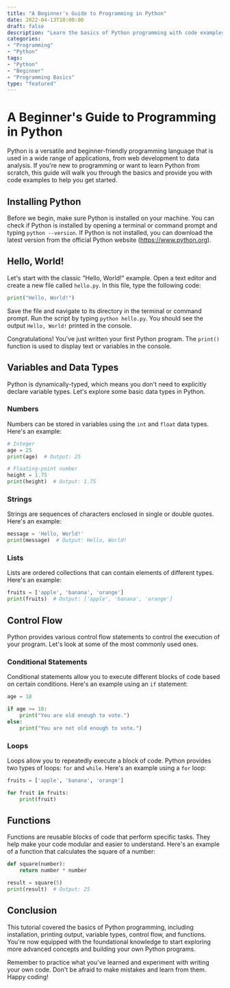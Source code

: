 ```yaml
--- 
title: "A Beginner's Guide to Programming in Python"
date: 2022-04-13T10:00:00 
draft: false 
description: "Learn the basics of Python programming with code examples and explanations."
categories: 
- "Programming"
- "Python"
tags: 
- "Python"
- "Beginner"
- "Programming Basics"
type: "featured" 
---
```


# A Beginner's Guide to Programming in Python

Python is a versatile and beginner-friendly programming language that is used in a wide range of applications, from web development to data analysis. If you're new to programming or want to learn Python from scratch, this guide will walk you through the basics and provide you with code examples to help you get started.

## Installing Python

Before we begin, make sure Python is installed on your machine. You can check if Python is installed by opening a terminal or command prompt and typing `python --version`. If Python is not installed, you can download the latest version from the official Python website (https://www.python.org).

## Hello, World!

Let's start with the classic "Hello, World!" example. Open a text editor and create a new file called `hello.py`. In this file, type the following code:

```python
print("Hello, World!")
```

Save the file and navigate to its directory in the terminal or command prompt. Run the script by typing `python hello.py`. You should see the output `Hello, World!` printed in the console.

Congratulations! You've just written your first Python program. The `print()` function is used to display text or variables in the console.

## Variables and Data Types

Python is dynamically-typed, which means you don't need to explicitly declare variable types. Let's explore some basic data types in Python.

### Numbers

Numbers can be stored in variables using the `int` and `float` data types. Here's an example:

```python
# Integer
age = 25
print(age)  # Output: 25

# Floating-point number
height = 1.75
print(height)  # Output: 1.75
```

### Strings

Strings are sequences of characters enclosed in single or double quotes. Here's an example:

```python
message = 'Hello, World!'
print(message)  # Output: Hello, World!
```

### Lists

Lists are ordered collections that can contain elements of different types. Here's an example:

```python
fruits = ['apple', 'banana', 'orange']
print(fruits)  # Output: ['apple', 'banana', 'orange']
```

## Control Flow

Python provides various control flow statements to control the execution of your program. Let's look at some of the most commonly used ones.

### Conditional Statements

Conditional statements allow you to execute different blocks of code based on certain conditions. Here's an example using an `if` statement:

```python
age = 18

if age >= 18:
    print("You are old enough to vote.")
else:
    print("You are not old enough to vote.")
```

### Loops

Loops allow you to repeatedly execute a block of code. Python provides two types of loops: `for` and `while`. Here's an example using a `for` loop:

```python
fruits = ['apple', 'banana', 'orange']

for fruit in fruits:
    print(fruit)
```

## Functions

Functions are reusable blocks of code that perform specific tasks. They help make your code modular and easier to understand. Here's an example of a function that calculates the square of a number:

```python
def square(number):
    return number * number

result = square(5)
print(result)  # Output: 25
```

## Conclusion

This tutorial covered the basics of Python programming, including installation, printing output, variable types, control flow, and functions. You're now equipped with the foundational knowledge to start exploring more advanced concepts and building your own Python programs.

Remember to practice what you've learned and experiment with writing your own code. Don't be afraid to make mistakes and learn from them. Happy coding!
